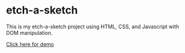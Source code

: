 # etch-a-sketch

This is my etch-a-sketch project using HTML, CSS, and Javascript with DOM manipulation.

[Click here for demo](antwondang.github.io/etch-a-sketch)